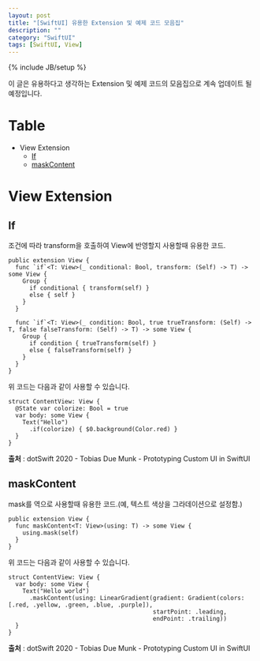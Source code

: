 ```yaml
---
layout: post
title: "[SwiftUI] 유용한 Extension 및 예제 코드 모음집"
description: ""
category: "SwiftUI"
tags: [SwiftUI, View]
---
```

{% include JB/setup %}

이 글은 유용하다고 생각하는 Extension 및 예제 코드의 모음집으로 계속 업데이트 될 예정입니다.

# Table

- View Extension
  * [If](#view_if)
  * [maskContent](#view_maskContent)


# View Extension

## If <a id="view_if"></a>

조건에 따라 transform을 호출하여 View에 반영할지 사용할때 유용한 코드.

```
public extension View {
  func `if`<T: View>(_ conditional: Bool, transform: (Self) -> T) -> some View {
    Group {
      if conditional { transform(self) }
      else { self }
    }
  }

  func `if`<T: View>(_ condition: Bool, true trueTransform: (Self) -> T, false falseTransform: (Self) -> T) -> some View {
	Group {
	  if condition { trueTransform(self) } 
	  else { falseTransform(self) }
    }
  }
}
```

위 코드는 다음과 같이 사용할 수 있습니다.

```
struct ContentView: View {
  @State var colorize: Bool = true
  var body: some View {
  	Text("Hello")
      .if(colorize) { $0.background(Color.red) }
  }
}
```

**출처** : dotSwift 2020 - Tobias Due Munk - Prototyping Custom UI in SwiftUI

## maskContent <a id="view_maskContent"></a>

mask를 역으로 사용할때 유용한 코드.(예, 텍스트 색상을 그라데이션으로 설정함.)

```
public extension View {
  func maskContent<T: View>(using: T) -> some View {
    using.mask(self)
  }
}
```

위 코드는 다음과 같이 사용할 수 있습니다.

```
struct ContentView: View {
  var body: some View {
    Text("Hello world")
      .maskContent(using: LinearGradient(gradient: Gradient(colors: [.red, .yellow, .green, .blue, .purple]),
                                         startPoint: .leading,
                                         endPoint: .trailing))
  }
}
```

**출처** : dotSwift 2020 - Tobias Due Munk - Prototyping Custom UI in SwiftUI